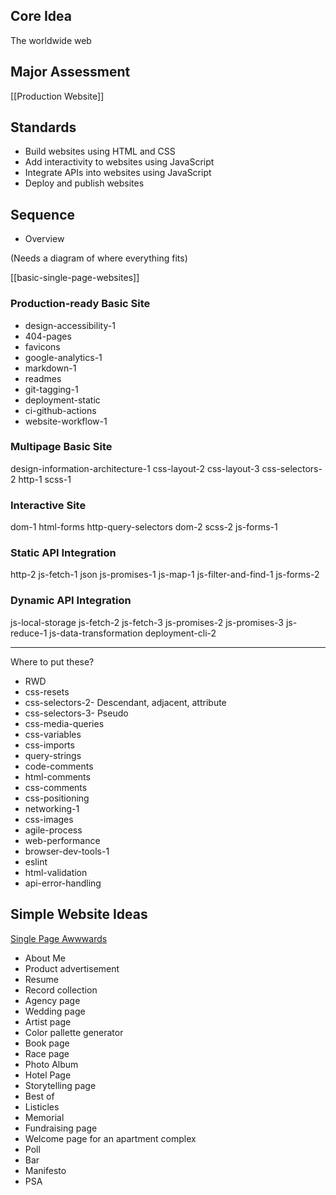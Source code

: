 ## Core Idea

The worldwide web

## Major Assessment

[[Production Website]]

## Standards

* Build websites using HTML and CSS
* Add interactivity to websites using JavaScript
* Integrate APIs into websites using JavaScript
* Deploy and publish websites

## Sequence

* Overview

(Needs a diagram of where everything fits)

[[basic-single-page-websites]]

### Production-ready Basic Site

* design-accessibility-1
* 404-pages
* favicons
* google-analytics-1
* markdown-1
* readmes
* git-tagging-1
* deployment-static
* ci-github-actions
* website-workflow-1

### Multipage Basic Site

design-information-architecture-1
css-layout-2
css-layout-3
css-selectors-2
http-1
scss-1

### Interactive Site

dom-1
html-forms
http-query-selectors
dom-2
scss-2
js-forms-1

### Static API Integration

http-2
js-fetch-1
json
js-promises-1
js-map-1
js-filter-and-find-1
js-forms-2

### Dynamic API Integration

js-local-storage
js-fetch-2
js-fetch-3
js-promises-2
js-promises-3
js-reduce-1
js-data-transformation
deployment-cli-2

---

Where to put these?

* RWD
* css-resets
* css-selectors-2- Descendant, adjacent, attribute
* css-selectors-3- Pseudo
* css-media-queries
* css-variables
* css-imports
* query-strings
* code-comments
* html-comments
* css-comments
* css-positioning
* networking-1
* css-images
* agile-process
* web-performance
* browser-dev-tools-1
* eslint
* html-validation
* api-error-handling

## Simple Website Ideas

[Single Page Awwwards](https://www.awwwards.com/websites/single-page/)

* About Me
* Product advertisement
* Resume
* Record collection
* Agency page
* Wedding page
* Artist page
* Color pallette generator
* Book page
* Race page
* Photo Album
* Hotel Page
* Storytelling page
* Best of
* Listicles
* Memorial
* Fundraising page
* Welcome page for an apartment complex
* Poll
* Bar
* Manifesto
* PSA

